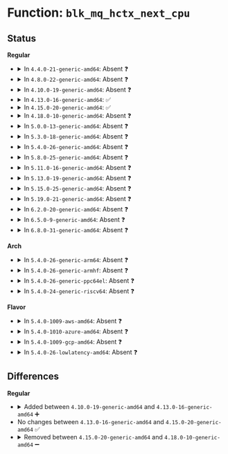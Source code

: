 # Function: <code>blk_mq_hctx_next_cpu</code>

## Status
<b>Regular</b>
<ul>
<li>
<details>
<summary>In <code>4.4.0-21-generic-amd64</code>: Absent ❓</summary>

```json
{
  "name": "blk_mq_hctx_next_cpu",
  "collision_type": "Unique Static",
  "inline_type": "Selective",
  "funcs": [
    {
      "addr": 18446744071582791648,
      "name": "blk_mq_hctx_next_cpu",
      "external": false,
      "loc": "block/blk-mq.c:835",
      "file": "block/blk-mq.c",
      "inline": "not declared, inlined",
      "caller_inline": [
        "block/blk-mq.c:blk_mq_delay_queue"
      ],
      "caller_func": [
        "block/blk-mq.c:blk_mq_delay_queue"
      ]
    }
  ],
  "symbols": [
    {
      "addr": 18446744071582791648,
      "name": "blk_mq_hctx_next_cpu.part.27",
      "section": ".text",
      "bind": "STB_LOCAL",
      "size": 103
    }
  ]
}
```
</details>
</li>
<li>
<details>
<summary>In <code>4.8.0-22-generic-amd64</code>: Absent ❓</summary>

```json
{
  "name": "blk_mq_hctx_next_cpu",
  "collision_type": "Unique Static",
  "inline_type": "Selective",
  "funcs": [
    {
      "addr": 18446744071583069055,
      "name": "blk_mq_hctx_next_cpu",
      "external": false,
      "loc": "block/blk-mq.c:913",
      "file": "block/blk-mq.c",
      "inline": "not declared, inlined",
      "caller_inline": [
        "block/blk-mq.c:blk_mq_delay_queue"
      ],
      "caller_func": [
        "block/blk-mq.c:blk_mq_delay_queue"
      ]
    }
  ],
  "symbols": [
    {
      "addr": 18446744071583068896,
      "name": "blk_mq_hctx_next_cpu.part.23",
      "section": ".text",
      "bind": "STB_LOCAL",
      "size": 103
    }
  ]
}
```
</details>
</li>
<li>
<details>
<summary>In <code>4.10.0-19-generic-amd64</code>: Absent ❓</summary>

```json
{
  "name": "blk_mq_hctx_next_cpu",
  "collision_type": "Unique Static",
  "inline_type": "Selective",
  "funcs": [
    {
      "addr": 18446744071583177542,
      "name": "blk_mq_hctx_next_cpu",
      "external": false,
      "loc": "block/blk-mq.c:955",
      "file": "block/blk-mq.c",
      "inline": "not declared, inlined",
      "caller_inline": [
        "block/blk-mq.c:blk_mq_delay_queue",
        "block/blk-mq.c:blk_mq_run_hw_queue"
      ],
      "caller_func": [
        "block/blk-mq.c:blk_mq_delay_queue",
        "block/blk-mq.c:blk_mq_run_hw_queue"
      ]
    }
  ],
  "symbols": [
    {
      "addr": 18446744071583177392,
      "name": "blk_mq_hctx_next_cpu.part.33",
      "section": ".text",
      "bind": "STB_LOCAL",
      "size": 90
    }
  ]
}
```
</details>
</li>
<li>
<details>
<summary>In <code>4.13.0-16-generic-amd64</code>: ✅</summary>

```c
int blk_mq_hctx_next_cpu(struct blk_mq_hw_ctx * hctx)
```

```json
{
  "name": "blk_mq_hctx_next_cpu",
  "collision_type": "Unique Static",
  "inline_type": "No",
  "funcs": [
    {
      "addr": 18446744071583234832,
      "name": "blk_mq_hctx_next_cpu",
      "external": false,
      "loc": "block/blk-mq.c:1127",
      "file": "block/blk-mq.c",
      "inline": "seen, unknown",
      "caller_inline": [],
      "caller_func": [
        "block/blk-mq.c:blk_mq_delay_queue",
        "block/blk-mq.c:__blk_mq_delay_run_hw_queue"
      ]
    }
  ],
  "symbols": [
    {
      "addr": 18446744071583234832,
      "name": "blk_mq_hctx_next_cpu",
      "section": ".text",
      "bind": "STB_LOCAL",
      "size": 129
    }
  ]
}
```
</details>
</li>
<li>
<details>
<summary>In <code>4.15.0-20-generic-amd64</code>: ✅</summary>

```c
int blk_mq_hctx_next_cpu(struct blk_mq_hw_ctx * hctx)
```

```json
{
  "name": "blk_mq_hctx_next_cpu",
  "collision_type": "Unique Static",
  "inline_type": "No",
  "funcs": [
    {
      "addr": 18446744071583412672,
      "name": "blk_mq_hctx_next_cpu",
      "external": false,
      "loc": "block/blk-mq.c:1258",
      "file": "block/blk-mq.c",
      "inline": "seen, unknown",
      "caller_inline": [],
      "caller_func": [
        "block/blk-mq.c:blk_mq_delay_queue",
        "block/blk-mq.c:__blk_mq_delay_run_hw_queue"
      ]
    }
  ],
  "symbols": [
    {
      "addr": 18446744071583412672,
      "name": "blk_mq_hctx_next_cpu",
      "section": ".text",
      "bind": "STB_LOCAL",
      "size": 119
    }
  ]
}
```
</details>
</li>
<li>
<details>
<summary>In <code>4.18.0-10-generic-amd64</code>: Absent ❓</summary>

```json
{
  "name": "blk_mq_hctx_next_cpu",
  "collision_type": "Unique Static",
  "inline_type": "Full",
  "funcs": [
    {
      "addr": 18446744071583622532,
      "name": "blk_mq_hctx_next_cpu",
      "external": false,
      "loc": "block/blk-mq.c:1284",
      "file": "block/blk-mq.c",
      "inline": "not declared, inlined",
      "caller_inline": [
        "block/blk-mq.c:__blk_mq_delay_run_hw_queue"
      ],
      "caller_func": []
    }
  ],
  "symbols": []
}
```
</details>
</li>
<li>
<details>
<summary>In <code>5.0.0-13-generic-amd64</code>: Absent ❓</summary>

```json
{
  "name": "blk_mq_hctx_next_cpu",
  "collision_type": "Unique Static",
  "inline_type": "Full",
  "funcs": [
    {
      "addr": 18446744071583727380,
      "name": "blk_mq_hctx_next_cpu",
      "external": false,
      "loc": "block/blk-mq.c:1408",
      "file": "block/blk-mq.c",
      "inline": "not declared, inlined",
      "caller_inline": [
        "block/blk-mq.c:__blk_mq_delay_run_hw_queue"
      ],
      "caller_func": []
    }
  ],
  "symbols": []
}
```
</details>
</li>
<li>
<details>
<summary>In <code>5.3.0-18-generic-amd64</code>: Absent ❓</summary>

```json
{
  "name": "blk_mq_hctx_next_cpu",
  "collision_type": "Unique Static",
  "inline_type": "Full",
  "funcs": [
    {
      "addr": 18446744071583915476,
      "name": "blk_mq_hctx_next_cpu",
      "external": false,
      "loc": "block/blk-mq.c:1406",
      "file": "block/blk-mq.c",
      "inline": "not declared, inlined",
      "caller_inline": [
        "block/blk-mq.c:__blk_mq_delay_run_hw_queue"
      ],
      "caller_func": []
    }
  ],
  "symbols": []
}
```
</details>
</li>
<li>
<details>
<summary>In <code>5.4.0-26-generic-amd64</code>: Absent ❓</summary>

```json
{
  "name": "blk_mq_hctx_next_cpu",
  "collision_type": "Unique Static",
  "inline_type": "Full",
  "funcs": [
    {
      "addr": 18446744071584018692,
      "name": "blk_mq_hctx_next_cpu",
      "external": false,
      "loc": "block/blk-mq.c:1422",
      "file": "block/blk-mq.c",
      "inline": "not declared, inlined",
      "caller_inline": [
        "block/blk-mq.c:__blk_mq_delay_run_hw_queue"
      ],
      "caller_func": []
    }
  ],
  "symbols": []
}
```
</details>
</li>
<li>
<details>
<summary>In <code>5.8.0-25-generic-amd64</code>: Absent ❓</summary>

```json
{
  "name": "blk_mq_hctx_next_cpu",
  "collision_type": "Unique Static",
  "inline_type": "Full",
  "funcs": [
    {
      "addr": 18446744071584415860,
      "name": "blk_mq_hctx_next_cpu",
      "external": false,
      "loc": "block/blk-mq.c:1443",
      "file": "block/blk-mq.c",
      "inline": "not declared, inlined",
      "caller_inline": [
        "block/blk-mq.c:__blk_mq_delay_run_hw_queue"
      ],
      "caller_func": []
    }
  ],
  "symbols": []
}
```
</details>
</li>
<li>
<details>
<summary>In <code>5.11.0-16-generic-amd64</code>: Absent ❓</summary>

```json
{
  "name": "blk_mq_hctx_next_cpu",
  "collision_type": "Unique Static",
  "inline_type": "Full",
  "funcs": [
    {
      "addr": 18446744071584531780,
      "name": "blk_mq_hctx_next_cpu",
      "external": false,
      "loc": "block/blk-mq.c:1534",
      "file": "block/blk-mq.c",
      "inline": "not declared, inlined",
      "caller_inline": [
        "block/blk-mq.c:__blk_mq_delay_run_hw_queue"
      ],
      "caller_func": []
    }
  ],
  "symbols": []
}
```
</details>
</li>
<li>
<details>
<summary>In <code>5.13.0-19-generic-amd64</code>: Absent ❓</summary>

```json
{
  "name": "blk_mq_hctx_next_cpu",
  "collision_type": "Unique Static",
  "inline_type": "Full",
  "funcs": [
    {
      "addr": 18446744071584563020,
      "name": "blk_mq_hctx_next_cpu",
      "external": false,
      "loc": "block/blk-mq.c:1499",
      "file": "block/blk-mq.c",
      "inline": "not declared, inlined",
      "caller_inline": [
        "block/blk-mq.c:__blk_mq_delay_run_hw_queue"
      ],
      "caller_func": []
    }
  ],
  "symbols": []
}
```
</details>
</li>
<li>
<details>
<summary>In <code>5.15.0-25-generic-amd64</code>: Absent ❓</summary>

```json
{
  "name": "blk_mq_hctx_next_cpu",
  "collision_type": "Unique Static",
  "inline_type": "Full",
  "funcs": [
    {
      "addr": 18446744071584973916,
      "name": "blk_mq_hctx_next_cpu",
      "external": false,
      "loc": "block/blk-mq.c:1510",
      "file": "block/blk-mq.c",
      "inline": "not declared, inlined",
      "caller_inline": [
        "block/blk-mq.c:__blk_mq_delay_run_hw_queue"
      ],
      "caller_func": []
    }
  ],
  "symbols": []
}
```
</details>
</li>
<li>
<details>
<summary>In <code>5.19.0-21-generic-amd64</code>: Absent ❓</summary>

```json
{
  "name": "blk_mq_hctx_next_cpu",
  "collision_type": "Unique Static",
  "inline_type": "Full",
  "funcs": [
    {
      "addr": 18446744071585680251,
      "name": "blk_mq_hctx_next_cpu",
      "external": false,
      "loc": "block/blk-mq.c:2033",
      "file": "block/blk-mq.c",
      "inline": "not declared, inlined",
      "caller_inline": [
        "block/blk-mq.c:__blk_mq_delay_run_hw_queue"
      ],
      "caller_func": []
    }
  ],
  "symbols": []
}
```
</details>
</li>
<li>
<details>
<summary>In <code>6.2.0-20-generic-amd64</code>: Absent ❓</summary>

```json
{
  "name": "blk_mq_hctx_next_cpu",
  "collision_type": "Unique Static",
  "inline_type": "Full",
  "funcs": [
    {
      "addr": 18446744071586457112,
      "name": "blk_mq_hctx_next_cpu",
      "external": false,
      "loc": "block/blk-mq.c:2200",
      "file": "block/blk-mq.c",
      "inline": "not declared, inlined",
      "caller_inline": [
        "block/blk-mq.c:__blk_mq_delay_run_hw_queue"
      ],
      "caller_func": []
    }
  ],
  "symbols": []
}
```
</details>
</li>
<li>
<details>
<summary>In <code>6.5.0-9-generic-amd64</code>: Absent ❓</summary>

```json
{
  "name": "blk_mq_hctx_next_cpu",
  "collision_type": "Unique Static",
  "inline_type": "Full",
  "funcs": [
    {
      "addr": 18446744071586700795,
      "name": "blk_mq_hctx_next_cpu",
      "external": false,
      "loc": "block/blk-mq.c:2171",
      "file": "block/blk-mq.c",
      "inline": "not declared, inlined",
      "caller_inline": [
        "block/blk-mq.c:blk_mq_delay_run_hw_queue"
      ],
      "caller_func": []
    }
  ],
  "symbols": []
}
```
</details>
</li>
<li>
<details>
<summary>In <code>6.8.0-31-generic-amd64</code>: Absent ❓</summary>

```json
{
  "name": "blk_mq_hctx_next_cpu",
  "collision_type": "Unique Static",
  "inline_type": "Full",
  "funcs": [
    {
      "addr": 18446744071586972779,
      "name": "blk_mq_hctx_next_cpu",
      "external": false,
      "loc": "block/blk-mq.c:2189",
      "file": "block/blk-mq.c",
      "inline": "not declared, inlined",
      "caller_inline": [
        "block/blk-mq.c:blk_mq_delay_run_hw_queue"
      ],
      "caller_func": []
    }
  ],
  "symbols": []
}
```
</details>
</li>
</ul>
<b>Arch</b>
<ul>
<li>
<details>
<summary>In <code>5.4.0-26-generic-arm64</code>: Absent ❓</summary>

```json
{
  "name": "blk_mq_hctx_next_cpu",
  "collision_type": "Unique Static",
  "inline_type": "Full",
  "funcs": [
    {
      "addr": 18446603336495852640,
      "name": "blk_mq_hctx_next_cpu",
      "external": false,
      "loc": "block/blk-mq.c:1422",
      "file": "block/blk-mq.c",
      "inline": "not declared, inlined",
      "caller_inline": [
        "block/blk-mq.c:__blk_mq_delay_run_hw_queue"
      ],
      "caller_func": []
    }
  ],
  "symbols": []
}
```
</details>
</li>
<li>
<details>
<summary>In <code>5.4.0-26-generic-armhf</code>: Absent ❓</summary>

```json
{
  "name": "blk_mq_hctx_next_cpu",
  "collision_type": "Unique Static",
  "inline_type": "Full",
  "funcs": [
    {
      "addr": 3229197836,
      "name": "blk_mq_hctx_next_cpu",
      "external": false,
      "loc": "block/blk-mq.c:1422",
      "file": "block/blk-mq.c",
      "inline": "not declared, inlined",
      "caller_inline": [
        "block/blk-mq.c:__blk_mq_delay_run_hw_queue"
      ],
      "caller_func": []
    }
  ],
  "symbols": []
}
```
</details>
</li>
<li>
<details>
<summary>In <code>5.4.0-26-generic-ppc64el</code>: Absent ❓</summary>

```json
{
  "name": "blk_mq_hctx_next_cpu",
  "collision_type": "Unique Static",
  "inline_type": "Full",
  "funcs": [
    {
      "addr": 13835058055290044960,
      "name": "blk_mq_hctx_next_cpu",
      "external": false,
      "loc": "block/blk-mq.c:1422",
      "file": "block/blk-mq.c",
      "inline": "not declared, inlined",
      "caller_inline": [
        "block/blk-mq.c:__blk_mq_delay_run_hw_queue"
      ],
      "caller_func": []
    }
  ],
  "symbols": []
}
```
</details>
</li>
<li>
<details>
<summary>In <code>5.4.0-24-generic-riscv64</code>: Absent ❓</summary>

```json
{
  "name": "blk_mq_hctx_next_cpu",
  "collision_type": "Unique Static",
  "inline_type": "Full",
  "funcs": [
    {
      "addr": 18446743936274978464,
      "name": "blk_mq_hctx_next_cpu",
      "external": false,
      "loc": "block/blk-mq.c:1422",
      "file": "block/blk-mq.c",
      "inline": "not declared, inlined",
      "caller_inline": [
        "block/blk-mq.c:__blk_mq_delay_run_hw_queue"
      ],
      "caller_func": []
    }
  ],
  "symbols": []
}
```
</details>
</li>
</ul>
<b>Flavor</b>
<ul>
<li>
<details>
<summary>In <code>5.4.0-1009-aws-amd64</code>: Absent ❓</summary>

```json
{
  "name": "blk_mq_hctx_next_cpu",
  "collision_type": "Unique Static",
  "inline_type": "Full",
  "funcs": [
    {
      "addr": 18446744071583987428,
      "name": "blk_mq_hctx_next_cpu",
      "external": false,
      "loc": "block/blk-mq.c:1422",
      "file": "block/blk-mq.c",
      "inline": "not declared, inlined",
      "caller_inline": [
        "block/blk-mq.c:__blk_mq_delay_run_hw_queue"
      ],
      "caller_func": []
    }
  ],
  "symbols": []
}
```
</details>
</li>
<li>
<details>
<summary>In <code>5.4.0-1010-azure-amd64</code>: Absent ❓</summary>

```json
{
  "name": "blk_mq_hctx_next_cpu",
  "collision_type": "Unique Static",
  "inline_type": "Full",
  "funcs": [
    {
      "addr": 18446744071583923284,
      "name": "blk_mq_hctx_next_cpu",
      "external": false,
      "loc": "block/blk-mq.c:1422",
      "file": "block/blk-mq.c",
      "inline": "not declared, inlined",
      "caller_inline": [
        "block/blk-mq.c:__blk_mq_delay_run_hw_queue"
      ],
      "caller_func": []
    }
  ],
  "symbols": []
}
```
</details>
</li>
<li>
<details>
<summary>In <code>5.4.0-1009-gcp-amd64</code>: Absent ❓</summary>

```json
{
  "name": "blk_mq_hctx_next_cpu",
  "collision_type": "Unique Static",
  "inline_type": "Full",
  "funcs": [
    {
      "addr": 18446744071583971188,
      "name": "blk_mq_hctx_next_cpu",
      "external": false,
      "loc": "block/blk-mq.c:1422",
      "file": "block/blk-mq.c",
      "inline": "not declared, inlined",
      "caller_inline": [
        "block/blk-mq.c:__blk_mq_delay_run_hw_queue"
      ],
      "caller_func": []
    }
  ],
  "symbols": []
}
```
</details>
</li>
<li>
<details>
<summary>In <code>5.4.0-26-lowlatency-amd64</code>: Absent ❓</summary>

```json
{
  "name": "blk_mq_hctx_next_cpu",
  "collision_type": "Unique Static",
  "inline_type": "Full",
  "funcs": [
    {
      "addr": 18446744071584073844,
      "name": "blk_mq_hctx_next_cpu",
      "external": false,
      "loc": "block/blk-mq.c:1422",
      "file": "block/blk-mq.c",
      "inline": "not declared, inlined",
      "caller_inline": [
        "block/blk-mq.c:__blk_mq_delay_run_hw_queue"
      ],
      "caller_func": []
    }
  ],
  "symbols": []
}
```
</details>
</li>
</ul>

## Differences
<b>Regular</b>
<ul>
<li>
<details>
<summary>Added between <code>4.10.0-19-generic-amd64</code> and <code>4.13.0-16-generic-amd64</code> ➕</summary>

```c
int blk_mq_hctx_next_cpu(struct blk_mq_hw_ctx * hctx)
```
</details>
</li>
<li>
No changes between <code>4.13.0-16-generic-amd64</code> and <code>4.15.0-20-generic-amd64</code> ✅
</li>
<li>
<details>
<summary>Removed between <code>4.15.0-20-generic-amd64</code> and <code>4.18.0-10-generic-amd64</code> ➖</summary>

```c
int blk_mq_hctx_next_cpu(struct blk_mq_hw_ctx * hctx)
```
</details>
</li>
</ul>
